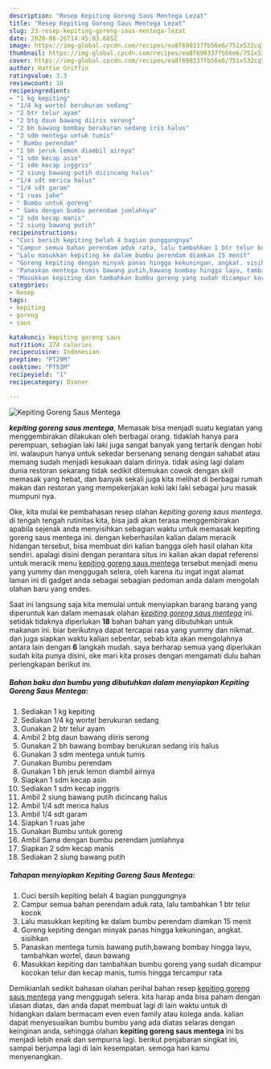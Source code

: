 ```yaml
---
description: "Resep Kepiting Goreng Saus Mentega Lezat"
title: "Resep Kepiting Goreng Saus Mentega Lezat"
slug: 23-resep-kepiting-goreng-saus-mentega-lezat
date: 2020-06-26T14:45:03.685Z
image: https://img-global.cpcdn.com/recipes/ea8f690337fb56e6/751x532cq70/kepiting-goreng-saus-mentega-foto-resep-utama.jpg
thumbnail: https://img-global.cpcdn.com/recipes/ea8f690337fb56e6/751x532cq70/kepiting-goreng-saus-mentega-foto-resep-utama.jpg
cover: https://img-global.cpcdn.com/recipes/ea8f690337fb56e6/751x532cq70/kepiting-goreng-saus-mentega-foto-resep-utama.jpg
author: Hattie Griffin
ratingvalue: 3.3
reviewcount: 10
recipeingredient:
- "1 kg kepiting"
- "1/4 kg wortel berukuran sedang"
- "2 btr telur ayam"
- "2 btg daun bawang diiris serong"
- "2 bh bawang bombay berukuran sedang iris halus"
- "3 sdm mentega untuk tumis"
- " Bumbu perendam"
- "1 bh jeruk lemon diambil airnya"
- "1 sdm kecap asin"
- "1 sdm kecap inggris"
- "2 siung bawang putih dicincang halus"
- "1/4 sdt merica halus"
- "1/4 sdt garam"
- "1 ruas jahe"
- " Bumbu untuk goreng"
- " Sama dengan bumbu perendam jumlahnya"
- "2 sdm kecap manis"
- "2 siung bawang putih"
recipeinstructions:
- "Cuci bersih kepiting belah 4 bagian punggungnya"
- "Campur semua bahan perendam aduk rata, lalu tambahkan 1 btr telur kocok"
- "Lalu masukkan kepiting ke dalam bumbu perendam diamkan 15 menit"
- "Goreng kepiting dengan minyak panas hingga kekuningan, angkat. sisihkan"
- "Panaskan mentega tumis bawang putih,bawang bombay hingga layu, tambahkan wortel, daun bawang"
- "Masukkan kepiting dan tambahkan bumbu goreng yang sudah dicampur kocokan telur dan kecap manis, tumis hingga tercampur rata"
categories:
- Resep
tags:
- kepiting
- goreng
- saus

katakunci: kepiting goreng saus 
nutrition: 274 calories
recipecuisine: Indonesian
preptime: "PT29M"
cooktime: "PT53M"
recipeyield: "1"
recipecategory: Dinner

---
```



![Kepiting Goreng Saus Mentega](https://img-global.cpcdn.com/recipes/ea8f690337fb56e6/751x532cq70/kepiting-goreng-saus-mentega-foto-resep-utama.jpg)

<b><i>kepiting goreng saus mentega</i></b>, Memasak bisa menjadi suatu kegiatan yang menggembirakan dilakukan oleh berbagai orang. tidaklah hanya para perempuan, sebagian laki laki juga sangat banyak yang tertarik dengan hobi ini. walaupun hanya untuk sekedar bersenang senang dengan sahabat atau memang sudah menjadi kesukaan dalam dirinya. tidak asing lagi dalam dunia restoran sekarang tidak sedikit ditemukan cowok dengan skill memasak yang hebat, dan banyak sekali juga kita melihat di berbagai rumah makan dan restoran yang mempekerjakan koki laki laki sebagai juru masak mumpuni nya.



Oke, kita mulai ke pembahasan resep olahan <i>kepiting goreng saus mentega</i>. di tengah tengah rutinitas kita, bisa jadi akan terasa menggembirakan apabila sejenak anda menyisihkan sebagian waktu untuk memasak kepiting goreng saus mentega ini. dengan keberhasilan kalian dalam meracik hidangan tersebut, bisa membuat diri kalian bangga oleh hasil olahan kita sendiri. apalagi disini dengan perantara situs ini kalian akan dapat referensi untuk meracik menu <u>kepiting goreng saus mentega</u> tersebut menjadi menu yang yummy dan menggugah selera, oleh karena itu ingat ingat alamat laman ini di gadget anda sebagai sebagian pedoman anda dalam mengolah olahan baru yang endes.


Saat ini langsung saja kita memulai untuk menyiapkan barang barang yang diperuntuk kan dalam memasak olahan <u><i>kepiting goreng saus mentega</i></u> ini. setidak tidaknya diperlukan <b>18</b> bahan bahan yang dibutuhkan untuk makanan ini. biar berikutnya dapat tercapai rasa yang yummy dan nikmat. dan juga siapkan waktu kalian sebentar, sebab kita akan mengolahnya antara lain dengan <b>6</b> langkah mudah. saya berharap semua yang diperlukan sudah kita punya disini, oke mari kita proses dengan mengamati dulu bahan perlengkapan berikut ini.

<!--inarticleads1-->

##### Bahan baku dan bumbu yang dibutuhkan dalam menyiapkan Kepiting Goreng Saus Mentega:

1. Sediakan 1 kg kepiting
1. Sediakan 1/4 kg wortel berukuran sedang
1. Gunakan 2 btr telur ayam
1. Ambil 2 btg daun bawang diiris serong
1. Gunakan 2 bh bawang bombay berukuran sedang iris halus
1. Gunakan 3 sdm mentega untuk tumis
1. Gunakan  Bumbu perendam
1. Gunakan 1 bh jeruk lemon diambil airnya
1. Siapkan 1 sdm kecap asin
1. Sediakan 1 sdm kecap inggris
1. Ambil 2 siung bawang putih dicincang halus
1. Ambil 1/4 sdt merica halus
1. Ambil 1/4 sdt garam
1. Siapkan 1 ruas jahe
1. Gunakan  Bumbu untuk goreng
1. Ambil  Sama dengan bumbu perendam jumlahnya
1. Siapkan 2 sdm kecap manis
1. Sediakan 2 siung bawang putih




<!--inarticleads2-->

##### Tahapan menyiapkan Kepiting Goreng Saus Mentega:

1. Cuci bersih kepiting belah 4 bagian punggungnya
1. Campur semua bahan perendam aduk rata, lalu tambahkan 1 btr telur kocok
1. Lalu masukkan kepiting ke dalam bumbu perendam diamkan 15 menit
1. Goreng kepiting dengan minyak panas hingga kekuningan, angkat. sisihkan
1. Panaskan mentega tumis bawang putih,bawang bombay hingga layu, tambahkan wortel, daun bawang
1. Masukkan kepiting dan tambahkan bumbu goreng yang sudah dicampur kocokan telur dan kecap manis, tumis hingga tercampur rata




Demikianlah sedikit bahasan olahan perihal bahan resep <u>kepiting goreng saus mentega</u> yang menggugah selera. kita harap anda bisa paham dengan ulasan diatas, dan anda dapat membuat lagi di lain waktu untuk di hidangkan dalam bermacam even even family atau kolega anda. kalian dapat menyesuaikan bumbu bumbu yang ada diatas selaras dengan keinginan anda, sehingga olahan <b>kepiting goreng saus mentega</b> ini bs menjadi lebih enak dan sempurna lagi. berikut penjabaran singkat ini, sampai berjumpa lagi di lain kesempatan. semoga hari kamu menyenangkan.
